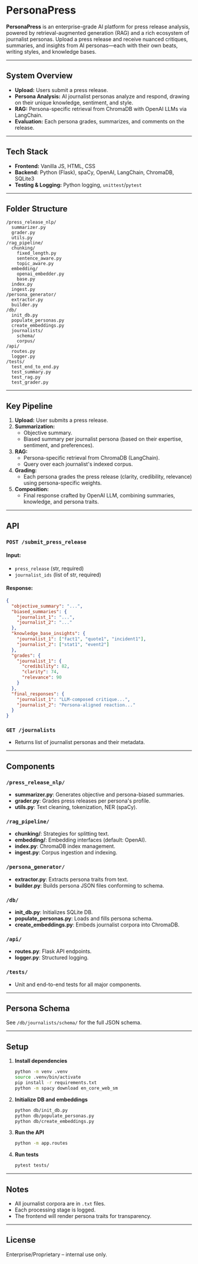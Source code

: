 # PersonaPress

**PersonaPress** is an enterprise-grade AI platform for press release analysis, powered by retrieval-augmented generation (RAG) and a rich ecosystem of journalist personas. Upload a press release and receive nuanced critiques, summaries, and insights from AI personas—each with their own beats, writing styles, and knowledge bases.

---

## System Overview

- **Upload:** Users submit a press release.
- **Persona Analysis:** AI journalist personas analyze and respond, drawing on their unique knowledge, sentiment, and style.
- **RAG:** Persona-specific retrieval from ChromaDB with OpenAI LLMs via LangChain.
- **Evaluation:** Each persona grades, summarizes, and comments on the release.

---

## Tech Stack

- **Frontend:** Vanilla JS, HTML, CSS
- **Backend:** Python (Flask), spaCy, OpenAI, LangChain, ChromaDB, SQLite3
- **Testing & Logging:** Python logging, `unittest`/`pytest`

---

## Folder Structure

```
/press_release_nlp/
  summarizer.py
  grader.py
  utils.py
/rag_pipeline/
  chunking/
    fixed_length.py
    sentence_aware.py
    topic_aware.py
  embedding/
    openai_embedder.py
    base.py
  index.py
  ingest.py
/persona_generator/
  extractor.py
  builder.py
/db/
  init_db.py
  populate_personas.py
  create_embeddings.py
  journalists/
    schema/
    corpus/
/api/
  routes.py
  logger.py
/tests/
  test_end_to_end.py
  test_summary.py
  test_rag.py
  test_grader.py
```

---

## Key Pipeline

1. **Upload:** User submits a press release.
2. **Summarization:** 
   - Objective summary.
   - Biased summary per journalist persona (based on their expertise, sentiment, and preferences).
3. **RAG:** 
   - Persona-specific retrieval from ChromaDB (LangChain).
   - Query over each journalist's indexed corpus.
4. **Grading:** 
   - Each persona grades the press release (clarity, credibility, relevance) using persona-specific weights.
5. **Composition:** 
   - Final response crafted by OpenAI LLM, combining summaries, knowledge, and persona traits.

---

## API

### `POST /submit_press_release`

#### Input:
- `press_release` (str, required)
- `journalist_ids` (list of str, required)

#### Response:
```json
{
  "objective_summary": "...",
  "biased_summaries": {
    "journalist_1": "...",
    "journalist_2": "..."
  },
  "knowledge_base_insights": {
    "journalist_1": ["fact1", "quote1", "incident1"],
    "journalist_2": ["stat1", "event2"]
  },
  "grades": {
    "journalist_1": {
      "credibility": 82,
      "clarity": 74,
      "relevance": 90
    }
  },
  "final_responses": {
    "journalist_1": "LLM-composed critique...",
    "journalist_2": "Persona-aligned reaction..."
  }
}
```

### `GET /journalists`
- Returns list of journalist personas and their metadata.

---

## Components

### `/press_release_nlp/`
- **summarizer.py**: Generates objective and persona-biased summaries.
- **grader.py**: Grades press releases per persona's profile.
- **utils.py**: Text cleaning, tokenization, NER (spaCy).

### `/rag_pipeline/`
- **chunking/**: Strategies for splitting text.
- **embedding/**: Embedding interfaces (default: OpenAI).
- **index.py**: ChromaDB index management.
- **ingest.py**: Corpus ingestion and indexing.

### `/persona_generator/`
- **extractor.py**: Extracts persona traits from text.
- **builder.py**: Builds persona JSON files conforming to schema.

### `/db/`
- **init_db.py**: Initializes SQLite DB.
- **populate_personas.py**: Loads and fills persona schema.
- **create_embeddings.py**: Embeds journalist corpora into ChromaDB.

### `/api/`
- **routes.py**: Flask API endpoints.
- **logger.py**: Structured logging.

### `/tests/`
- Unit and end-to-end tests for all major components.

---

## Persona Schema

See `/db/journalists/schema/` for the full JSON schema.

---

## Setup

1. **Install dependencies**
   ```bash
   python -m venv .venv
   source .venv/bin/activate
   pip install -r requirements.txt
   python -m spacy download en_core_web_sm
   ```

2. **Initialize DB and embeddings**
   ```bash
   python db/init_db.py
   python db/populate_personas.py
   python db/create_embeddings.py
   ```

3. **Run the API**
   ```bash
   python -m app.routes
   ```

4. **Run tests**
   ```bash
   pytest tests/
   ```

---

## Notes

- All journalist corpora are in `.txt` files.
- Each processing stage is logged.
- The frontend will render persona traits for transparency.

---

## License

Enterprise/Proprietary – internal use only.

```